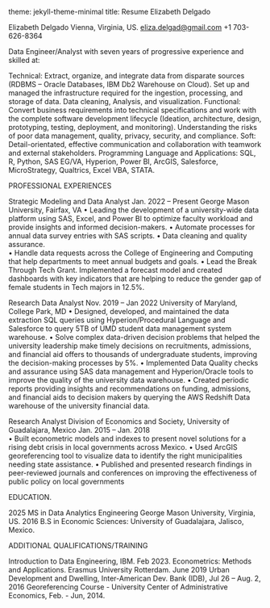 theme: jekyll-theme-minimal
title: Resume Elizabeth Delgado

Elizabeth Delgado
Vienna, Virginia, US. 
eliza.delgad@gmail.com
+1 703-626-8364


Data Engineer/Analyst with seven years of progressive experience and skilled at: 

Technical: Extract, organize, and integrate data from disparate sources (RDBMS – Oracle Databases, IBM Db2 Warehouse on Cloud). Set up and managed the infrastructure required for the ingestion, processing, and storage of data.  Data cleaning, Analysis, and visualization. 
Functional: Convert business requirements into technical specifications and work with the complete software development lifecycle (Ideation, architecture, design, prototyping, testing, deployment, and monitoring).
Understanding the risks of poor data management, quality, privacy, security, and compliance.
Soft: Detail-orientated, effective communication and collaboration with teamwork and external stakeholders.
Programming Language and Applications: SQL, R, Python, SAS EG/VA, Hyperion, Power BI, ArcGIS, Salesforce, MicroStrategy, Qualtrics, Excel VBA, STATA.

PROFESSIONAL EXPERIENCES

Strategic Modeling and Data Analyst					Jan. 2022 – Present
George Mason University, Fairfax, VA
•	Leading the development of a university-wide data platform using SAS, Excel, and Power BI to optimize faculty workload and provide insights and informed decision-makers. 
•	Automate processes for annual data survey entries with SAS scripts. 
•	Data cleaning and quality assurance.  
•	Handle data requests across the College of Engineering and Computing that help departments to meet annual budgets and goals.
•	Lead the Break Through Tech Grant. Implemented a forecast model and created dashboards with key indicators that are helping to reduce the gender gap of female students in Tech majors in 12.5%. 

Research Data Analyst							Nov. 2019 – Jan 2022
University of Maryland, College Park, MD
•	Designed, developed, and maintained the data extraction SQL queries using Hyperion/Procedural Language and Salesforce to query 5TB of UMD student data management system warehouse.
•	Solve complex data-driven decision problems that helped the university leadership make timely decisions on recruitments, admissions, and financial aid offers to thousands of undergraduate students, improving the decision-making processes by 5%.
•	Implemented Data Quality checks and assurance using SAS data management and Hyperion/Oracle tools to improve the quality of the university data warehouse.
•	Created periodic reports providing insights and recommendations on funding, admissions, and financial aids to decision makers by querying the AWS Redshift Data warehouse of the university financial data.

Research Analyst
Division of Economics and Society, University of Guadalajara, Mexico Jan. 2015 – Jan. 2018	
•	Built econometric models and indexes to present novel solutions for a rising debt crisis in local governments across Mexico. 
•	Used ArcGIS georeferencing tool to visualize data to identify the right municipalities needing state assistance.
•	Published and presented research findings in peer-reviewed journals and conferences on improving the effectiveness of public policy on local governments

EDUCATION.

2025	MS in Data Analytics Engineering George Mason University, Virginia, US.
2016	B.S in Economic Sciences: University of Guadalajara, Jalisco, Mexico.


ADDITIONAL QUALIFICATIONS/TRAINING

Introduction to Data Engineering, IBM. Feb 2023. 
Econometrics: Methods and Applications. Erasmus University Rotterdam.  June 2019
Urban Development and Dwelling, Inter-American Dev.  Bank (IDB), Jul 26 – Aug. 2, 2016
Georeferencing Course - University Center of Administrative Economics, Feb. - Jun, 2014.
